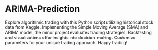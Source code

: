 # ARIMA-Prediction
Explore algorithmic trading with this Python script utilizing historical stock data from Kaggle. Implementing the Simple Moving Average (SMA) and ARIMA model, the minor project evaluates trading strategies. Backtesting and visualizations offer insights into decision-making. Customize parameters for your unique trading approach. Happy trading!
